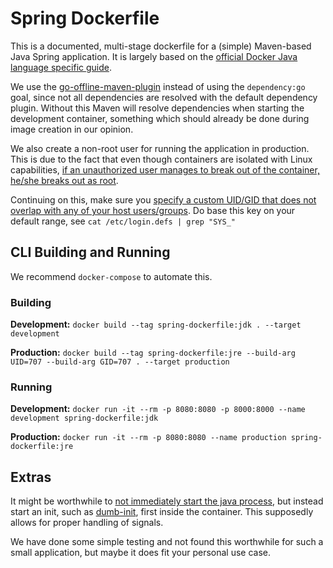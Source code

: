 # Spring Dockerfile

This is a documented, multi-stage dockerfile for a (simple) Maven-based
Java Spring application. It is largely based on the [official Docker
Java language specific guide](https://docs.docker.com/language/java/).

We use the
[go-offline-maven-plugin](https://github.com/qaware/go-offline-maven-plugin)
instead of using the `dependency:go` goal, since not all dependencies
are resolved with the default dependency plugin. Without this Maven
will resolve dependencies when starting the development container,
something which should already be done during image creation in our
opinion.

We also create a non-root user for running the application in
production. This is due to the fact that even though containers are
isolated with Linux capabilities, [if an unauthorized user manages to
break out of the container, he/she breaks out as
root](https://stackoverflow.com/questions/19054029/security-of-docker-as-it-runs-as-root-user).

Continuing on this, make sure you [specify a custom UID/GID that does
not overlap with any of your host
users/groups](https://medium.com/@mccode/understanding-how-uid-and-gid-work-in-docker-containers-c37a01d01cf). Do
base this key on your default range, see `cat /etc/login.defs | grep
"SYS_"`


## CLI Building and Running

We recommend `docker-compose` to automate this.

### Building

**Development:**
`docker build --tag spring-dockerfile:jdk . --target development`

**Production:**
`docker build --tag spring-dockerfile:jre --build-arg UID=707 --build-arg GID=707 . --target production`


### Running

**Development:**
`docker run -it --rm -p 8080:8080 -p 8000:8000 --name development spring-dockerfile:jdk`

**Production:**
`docker run -it --rm -p 8080:8080 --name production spring-dockerfile:jre`


## Extras

It might be worthwhile to [not immediately start the java
process](https://engineeringblog.yelp.com/2016/01/dumb-init-an-init-for-docker.html),
but instead start an init, such as
[dumb-init](https://github.com/Yelp/dumb-init), first inside the
container. This supposedly allows for proper handling of signals.

We have done some simple testing and not found this worthwhile for
such a small application, but maybe it does fit your personal use
case.
